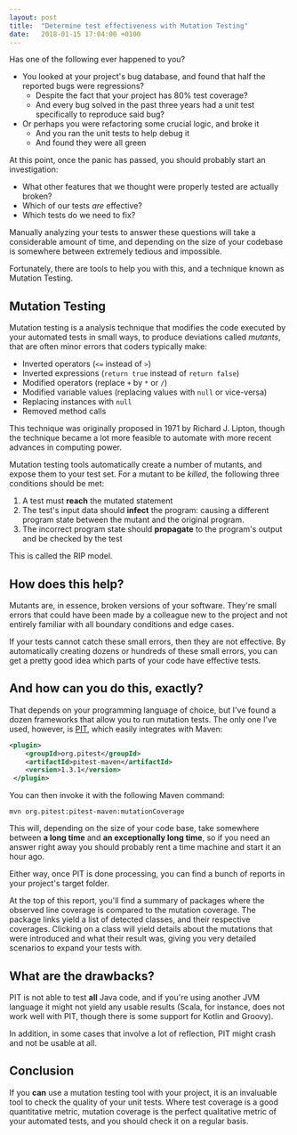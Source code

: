 ```yaml
---
layout: post
title:  "Determine test effectiveness with Mutation Testing"
date:   2018-01-15 17:04:00 +0100
---
```

Has one of the following ever happened to you?

 * You looked at your project's bug database, and found that half the reported bugs were regressions?
   * Despite the fact that your project has 80% test coverage?
   * And every bug solved in the past three years had a unit test specifically to reproduce said bug? 
 * Or perhaps you were refactoring some crucial logic, and broke it
   * And you ran the unit tests to help debug it
   * And found they were all green
   
At this point, once the panic has passed, you should probably start an investigation:

 * What other features that we thought were properly tested are actually broken?
 * Which of our tests _are_ effective?
 * Which tests do we need to fix?
 
Manually analyzing your tests to answer these questions will take a considerable amount of time, and depending
on the size of your codebase is somewhere between extremely tedious and impossible.

Fortunately, there are tools to help you with this, and a technique known as Mutation Testing.
<!--more-->
## Mutation Testing

Mutation testing is a analysis technique that modifies the code executed by your automated tests in small ways,
to produce deviations called _mutants_, that are often minor errors that coders typically make:

 * Inverted operators (`<=` instead of `>`)
 * Inverted expressions (`return true` instead of `return false`)
 * Modified operators (replace `+` by `*` or `/`)
 * Modified variable values (replacing values with `null` or vice-versa)
 * Replacing instances with `null`
 * Removed method calls
 
 This technique was originally proposed in 1971 by Richard J. Lipton, though the technique became a lot more feasible to 
 automate with more recent advances in computing power.
 
 Mutation testing tools automatically create a number of mutants, and expose them to your test set. For a mutant
 to be _killed_, the following three conditions should be met:
 
  1. A test must **reach** the mutated statement
  2. The test's input data should **infect** the program: causing a different program state between the mutant and the
  original program.
  3. The incorrect program state should **propagate** to the program's output and be checked by the test
  
This is called the RIP model.

## How does this help?

Mutants are, in essence, broken versions of your software. They're small errors that could have been made by
a colleague new to the project and not entirely familiar with all boundary conditions and edge cases.

If your tests cannot catch these small errors, then they are not effective. By automatically creating dozens
or hundreds of these small errors, you can get a pretty good idea which parts of your code have effective tests.

## And how can you do this, exactly?

That depends on your programming language of choice, but I've found a dozen frameworks that allow you to run
mutation tests. The only one I've used, however, is [PIT](http://pitest.org/), which easily integrates with Maven:

```xml
<plugin>
    <groupId>org.pitest</groupId>
    <artifactId>pitest-maven</artifactId>
    <version>1.3.1</version>
 </plugin>
```

You can then invoke it with the following Maven command:

```
mvn org.pitest:pitest-maven:mutationCoverage
```

This will, depending on the size of your code base, take somewhere between **a long time** and **an exceptionally long time**,
so if you need an answer right away you should probably rent a time machine and start it an hour ago.

Either way, once PIT is done processing, you can find a bunch of reports in your project's target folder.

At the top of this report, you'll find a summary of packages where the observed line coverage is compared to
the mutation coverage. The package links yield a list of detected classes, and their respective coverages. Clicking on
a class will yield details about the mutations that were introduced and what their result was, giving
you very detailed scenarios to expand your tests with.

## What are the drawbacks?

PIT is not able to test **all** Java code, and if you're using another JVM language it might not yield any
usable results (Scala, for instance, does not work well with PIT, though there is some support for Kotlin and Groovy).

In addition, in some cases that involve a lot of reflection, PIT might crash and not be usable at all.

## Conclusion

If you **can** use a mutation testing tool with your project, it is an invaluable tool to check the quality of your unit
 tests. Where test coverage is a good quantitative metric, mutation coverage is the perfect qualitative metric of your automated tests,
 and you should check it on a regular basis.